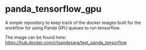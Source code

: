 # panda_tensorflow_gpu
A simple repository to keep track of the docker images built for the workflow for using Panda GPU queues to run tensorflow.

The image can be found here: https://hub.docker.com/r/jsandesara/test_panda_tensorflow
